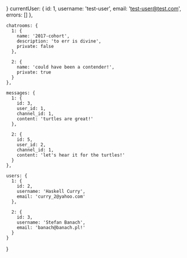 }
  currentUser: {
      id: 1,
      username: 'test-user',
      email: 'test-user@test.com',
      errors: []
    },

    chatrooms: {
      1: {
        name: '2017-cohort',
        description: 'to err is divine',
        private: false
      },

      2: {
        name: 'could have been a contender!',
        private: true
      }
    },

    messages: {
      1: {
        id: 3,
        user_id: 1,
        channel_id: 1,
        content: 'turtles are great!'
      },

      2: {
        id: 5,
        user_id: 2,
        channel_id: 1,
        content: 'let's hear it for the turtles!'
      }
    },

    users: {
      1: {
        id: 2,
        username: 'Haskell Curry',
        email: 'curry_2@yahoo.com'
      },

      2: {
        id: 3,
        username: 'Stefan Banach',
        email: 'banach@banach.pl!'
      }
    }
}
